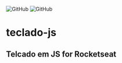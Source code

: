 ![GitHub](https://img.shields.io/badge/Tarcisio%20Silva-Teclado%20JS-yellow) ![GitHub](https://img.shields.io/github/license/Tarcisio20/teclado-js)

# teclado-js
## Telcado em JS for Rocketseat
